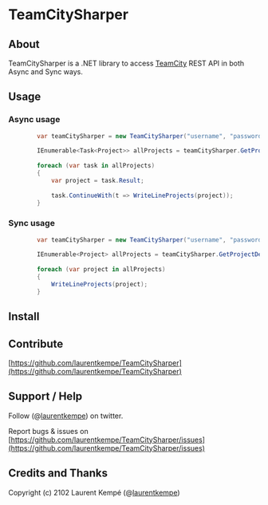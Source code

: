 # TeamCitySharper

## About

TeamCitySharper is a .NET library to access [TeamCity](http://www.jetbrains.com/teamcity ) REST API in both Async and Sync ways.

## Usage

### Async usage

```c#
        var teamCitySharper = new TeamCitySharper("username", "password", "yourServerUrl");
        
        IEnumerable<Task<Project>> allProjects = teamCitySharper.GetProjectDetailsAsync();
        
        foreach (var task in allProjects)
        {
            var project = task.Result;
        
            task.ContinueWith(t => WriteLineProjects(project));
        }
```

### Sync usage

```c#
        var teamCitySharper = new TeamCitySharper("username", "password", "yourServerUrl");
        
        IEnumerable<Project> allProjects = teamCitySharper.GetProjectDetailsAsync();
        
        foreach (var project in allProjects)
        {       
            WriteLineProjects(project);
        }
```


## Install

## Contribute

[https://github.com/laurentkempe/TeamCitySharper](https://github.com/laurentkempe/TeamCitySharper)

## Support / Help

Follow (@[laurentkempe](https://twitter.com/laurentkempe)) on twitter.

Report bugs & issues on [https://github.com/laurentkempe/TeamCitySharper/issues](https://github.com/laurentkempe/TeamCitySharper/issues)

## Credits and Thanks

Copyright (c) 2102 Laurent Kempé (@[laurentkempe](https://twitter.com/laurentkempe))

